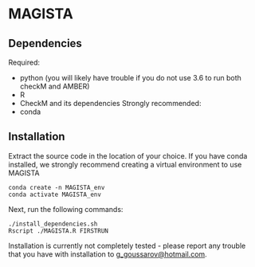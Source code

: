 # MAGISTA
## Dependencies
Required:
 - python (you will likely have trouble if you do not use 3.6 to run both checkM and AMBER)
 - R
 - CheckM and its dependencies
Strongly recommended:
 - conda
## Installation
Extract the source code in the location of your choice.
If you have conda installed, we strongly recommend creating a virtual environment to use MAGISTA
```
conda create -n MAGISTA_env
conda activate MAGISTA_env
```
Next, run the following commands:
```
./install_dependencies.sh
Rscript ./MAGISTA.R FIRSTRUN
```


Installation is currently not completely tested - please report any trouble that you have with installation to g_goussarov@hotmail.com.
